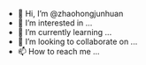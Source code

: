 - 👋 Hi, I’m @zhaohongjunhuan
- 👀 I’m interested in ...
- 🌱 I’m currently learning ...
- 💞️ I’m looking to collaborate on ...
- 📫 How to reach me ...

<!---
zhaohongjunhuan/zhaohongjunhuan is a ✨ special ✨ repository because its `README.md` (this file) appears on your GitHub profile.
You can click the Preview link to take a look at your changes.
--->
